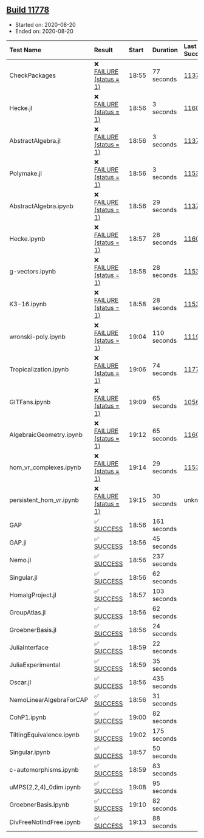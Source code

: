 ## [Build 11778](https://oscarci.mathematik.uni-kl.de/job/oscar/11778/)

* Started on: 2020-08-20
* Ended on: 2020-08-20

| Test Name    | Result | Start | Duration | Last Success | First Failure |
|:-------------|:-------|:------|:---------|:-------------|:--------------|
| CheckPackages | ❌ [FAILURE (status = 1)](https://oscarci.mathematik.uni-kl.de/job/oscar/11778/artifact/logs/build-11778/CheckPackages.log) | 18:55 | 77 seconds | [11376](https://oscarci.mathematik.uni-kl.de/job/oscar/11376/) | [11377](https://oscarci.mathematik.uni-kl.de/job/oscar/11377/) |
| Hecke.jl | ❌ [FAILURE (status = 1)](https://oscarci.mathematik.uni-kl.de/job/oscar/11778/artifact/logs/build-11778/Hecke.jl.log) | 18:56 | 3 seconds | [11602](https://oscarci.mathematik.uni-kl.de/job/oscar/11602/) | [11603](https://oscarci.mathematik.uni-kl.de/job/oscar/11603/) |
| AbstractAlgebra.jl | ❌ [FAILURE (status = 1)](https://oscarci.mathematik.uni-kl.de/job/oscar/11778/artifact/logs/build-11778/AbstractAlgebra.jl.log) | 18:56 | 3 seconds | [11376](https://oscarci.mathematik.uni-kl.de/job/oscar/11376/) | [11377](https://oscarci.mathematik.uni-kl.de/job/oscar/11377/) |
| Polymake.jl | ❌ [FAILURE (status = 1)](https://oscarci.mathematik.uni-kl.de/job/oscar/11778/artifact/logs/build-11778/Polymake.jl.log) | 18:56 | 3 seconds | [11532](https://oscarci.mathematik.uni-kl.de/job/oscar/11532/) | [11533](https://oscarci.mathematik.uni-kl.de/job/oscar/11533/) |
| AbstractAlgebra.ipynb | ❌ [FAILURE (status = 1)](https://oscarci.mathematik.uni-kl.de/job/oscar/11778/artifact/logs/build-11778/AbstractAlgebra.ipynb.log) | 18:56 | 29 seconds | [11376](https://oscarci.mathematik.uni-kl.de/job/oscar/11376/) | [11377](https://oscarci.mathematik.uni-kl.de/job/oscar/11377/) |
| Hecke.ipynb | ❌ [FAILURE (status = 1)](https://oscarci.mathematik.uni-kl.de/job/oscar/11778/artifact/logs/build-11778/Hecke.ipynb.log) | 18:57 | 28 seconds | [11602](https://oscarci.mathematik.uni-kl.de/job/oscar/11602/) | [11603](https://oscarci.mathematik.uni-kl.de/job/oscar/11603/) |
| g-vectors.ipynb | ❌ [FAILURE (status = 1)](https://oscarci.mathematik.uni-kl.de/job/oscar/11778/artifact/logs/build-11778/g-vectors.ipynb.log) | 18:58 | 28 seconds | [11532](https://oscarci.mathematik.uni-kl.de/job/oscar/11532/) | [11533](https://oscarci.mathematik.uni-kl.de/job/oscar/11533/) |
| K3-16.ipynb | ❌ [FAILURE (status = 1)](https://oscarci.mathematik.uni-kl.de/job/oscar/11778/artifact/logs/build-11778/K3-16.ipynb.log) | 18:58 | 28 seconds | [11532](https://oscarci.mathematik.uni-kl.de/job/oscar/11532/) | [11533](https://oscarci.mathematik.uni-kl.de/job/oscar/11533/) |
| wronski-poly.ipynb | ❌ [FAILURE (status = 1)](https://oscarci.mathematik.uni-kl.de/job/oscar/11778/artifact/logs/build-11778/wronski-poly.ipynb.log) | 19:04 | 110 seconds | [11192](https://oscarci.mathematik.uni-kl.de/job/oscar/11192/) | [11193](https://oscarci.mathematik.uni-kl.de/job/oscar/11193/) |
| Tropicalization.ipynb | ❌ [FAILURE (status = 1)](https://oscarci.mathematik.uni-kl.de/job/oscar/11778/artifact/logs/build-11778/Tropicalization.ipynb.log) | 19:06 | 74 seconds | [11774](https://oscarci.mathematik.uni-kl.de/job/oscar/11774/) | [11775](https://oscarci.mathematik.uni-kl.de/job/oscar/11775/) |
| GITFans.ipynb | ❌ [FAILURE (status = 1)](https://oscarci.mathematik.uni-kl.de/job/oscar/11778/artifact/logs/build-11778/GITFans.ipynb.log) | 19:09 | 65 seconds | [10566](https://oscarci.mathematik.uni-kl.de/job/oscar/10566/) | [10567](https://oscarci.mathematik.uni-kl.de/job/oscar/10567/) |
| AlgebraicGeometry.ipynb | ❌ [FAILURE (status = 1)](https://oscarci.mathematik.uni-kl.de/job/oscar/11778/artifact/logs/build-11778/AlgebraicGeometry.ipynb.log) | 19:12 | 65 seconds | [11602](https://oscarci.mathematik.uni-kl.de/job/oscar/11602/) | [11603](https://oscarci.mathematik.uni-kl.de/job/oscar/11603/) |
| hom_vr_complexes.ipynb | ❌ [FAILURE (status = 1)](https://oscarci.mathematik.uni-kl.de/job/oscar/11778/artifact/logs/build-11778/hom_vr_complexes.ipynb.log) | 19:14 | 29 seconds | [11532](https://oscarci.mathematik.uni-kl.de/job/oscar/11532/) | [11533](https://oscarci.mathematik.uni-kl.de/job/oscar/11533/) |
| persistent_hom_vr.ipynb | ❌ [FAILURE (status = 1)](https://oscarci.mathematik.uni-kl.de/job/oscar/11778/artifact/logs/build-11778/persistent_hom_vr.ipynb.log) | 19:15 | 30 seconds | unknown | unknown |
| GAP | ✅ [SUCCESS](https://oscarci.mathematik.uni-kl.de/job/oscar/11778/artifact/logs/build-11778/GAP.log) | 18:56 | 161 seconds |  |  |
| GAP.jl | ✅ [SUCCESS](https://oscarci.mathematik.uni-kl.de/job/oscar/11778/artifact/logs/build-11778/GAP.jl.log) | 18:56 | 45 seconds |  |  |
| Nemo.jl | ✅ [SUCCESS](https://oscarci.mathematik.uni-kl.de/job/oscar/11778/artifact/logs/build-11778/Nemo.jl.log) | 18:56 | 237 seconds |  |  |
| Singular.jl | ✅ [SUCCESS](https://oscarci.mathematik.uni-kl.de/job/oscar/11778/artifact/logs/build-11778/Singular.jl.log) | 18:56 | 62 seconds |  |  |
| HomalgProject.jl | ✅ [SUCCESS](https://oscarci.mathematik.uni-kl.de/job/oscar/11778/artifact/logs/build-11778/HomalgProject.jl.log) | 18:57 | 103 seconds |  |  |
| GroupAtlas.jl | ✅ [SUCCESS](https://oscarci.mathematik.uni-kl.de/job/oscar/11778/artifact/logs/build-11778/GroupAtlas.jl.log) | 18:56 | 62 seconds |  |  |
| GroebnerBasis.jl | ✅ [SUCCESS](https://oscarci.mathematik.uni-kl.de/job/oscar/11778/artifact/logs/build-11778/GroebnerBasis.jl.log) | 18:56 | 24 seconds |  |  |
| JuliaInterface | ✅ [SUCCESS](https://oscarci.mathematik.uni-kl.de/job/oscar/11778/artifact/logs/build-11778/JuliaInterface.log) | 18:59 | 22 seconds |  |  |
| JuliaExperimental | ✅ [SUCCESS](https://oscarci.mathematik.uni-kl.de/job/oscar/11778/artifact/logs/build-11778/JuliaExperimental.log) | 18:59 | 35 seconds |  |  |
| Oscar.jl | ✅ [SUCCESS](https://oscarci.mathematik.uni-kl.de/job/oscar/11778/artifact/logs/build-11778/Oscar.jl.log) | 18:56 | 435 seconds |  |  |
| NemoLinearAlgebraForCAP | ✅ [SUCCESS](https://oscarci.mathematik.uni-kl.de/job/oscar/11778/artifact/logs/build-11778/NemoLinearAlgebraForCAP.log) | 18:56 | 31 seconds |  |  |
| CohP1.ipynb | ✅ [SUCCESS](https://oscarci.mathematik.uni-kl.de/job/oscar/11778/artifact/logs/build-11778/CohP1.ipynb.log) | 19:00 | 82 seconds |  |  |
| TiltingEquivalence.ipynb | ✅ [SUCCESS](https://oscarci.mathematik.uni-kl.de/job/oscar/11778/artifact/logs/build-11778/TiltingEquivalence.ipynb.log) | 19:02 | 175 seconds |  |  |
| Singular.ipynb | ✅ [SUCCESS](https://oscarci.mathematik.uni-kl.de/job/oscar/11778/artifact/logs/build-11778/Singular.ipynb.log) | 18:57 | 50 seconds |  |  |
| c-automorphisms.ipynb | ✅ [SUCCESS](https://oscarci.mathematik.uni-kl.de/job/oscar/11778/artifact/logs/build-11778/c-automorphisms.ipynb.log) | 18:59 | 83 seconds |  |  |
| uMPS(2,2,4)_0dim.ipynb | ✅ [SUCCESS](https://oscarci.mathematik.uni-kl.de/job/oscar/11778/artifact/logs/build-11778/uMPS-2-2-4-_0dim.ipynb.log) | 19:08 | 95 seconds |  |  |
| GroebnerBasis.ipynb | ✅ [SUCCESS](https://oscarci.mathematik.uni-kl.de/job/oscar/11778/artifact/logs/build-11778/GroebnerBasis.ipynb.log) | 19:10 | 82 seconds |  |  |
| DivFreeNotIndFree.ipynb | ✅ [SUCCESS](https://oscarci.mathematik.uni-kl.de/job/oscar/11778/artifact/logs/build-11778/DivFreeNotIndFree.ipynb.log) | 19:13 | 88 seconds |  |  |

